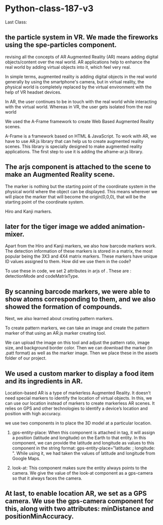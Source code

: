 # Python-class-187-v3

Last Class:

 the particle system in VR.
We made the fireworks using the spe-particles component.
--------------------------------------------------------------------------------------------------
revising all the concepts of AR 
Augmented Reality (AR) means adding digital objects/content over the real world. AR applications help to enhance the real world by adding virtual objects into it, which feel very real.

In simple terms, augmented reality is adding digital objects in the real world generally by using the smartphone's camera, but in virtual reality, the physical world is completely replaced by the virtual environment with the help of VR headset devices. 

In AR, the user continues to be in touch with the real world while interacting with the virtual world. Whereas in VR, the user gets isolated from the real world

We used the A-Frame framework to create Web Based Augmented Reality scenes.

A-Frame is a framework based on HTML & JavaScript. To work with AR, we have to use AR.js library that can help us to create augmented reality scenes.
This library is specially designed to make augmented reality applications. The first step to use it is adding the aframe-ar.js library.

The arjs component is attached to the scene to make an Augmented Reality scene. 
--------------------------------------------------------------------------------------------------
The marker is nothing but the starting point of the coordinate system in the physical world where the object can be displayed. This means wherever we will place the marker that will become the origin(0,0,0), that will be the starting point of the coordinate system.

Hiro and Kanji markers.

later for the tiger image we added animation-mixer.
--------------------------------------------------------------------------------------------------
Apart from the Hiro and Kanji markers, we also how barcode markers work. The detection information of these markers is stored in a matrix, the most popular being the 3X3 and 4X4 matrix markers. These markers have unique ID values assigned to them. How did we use them in the code?

To use these in code, we set 2 attributes in arjs of . These are : detectionMode and codeMatrixType. 

By scanning barcode markers, we were able to show atoms corresponding to them, and we also showed the formation of compounds.
--------------------------------------------------------------------------------------------------
Next, we also learned about creating pattern markers.

To create pattern markers, we can take an image and create the pattern marker of that using an AR.js marker creating tool.

We can upload the image on this tool and adjust the pattern ratio, image size, and background border color. Then we can download the marker (in .patt format) as well as the marker image. Then we place these in the assets folder of our project.

We used a custom marker to display a food item and its ingredients in AR.
--------------------------------------------------------------------------------------------------
Location-based AR is a type of markerless Augmented Reality. It doesn’t need special markers to identify the location of virtual objects. In this, we can use our location instead of markers to create markerless AR scenes. It relies on GPS and other technologies to identify a device’s location and position with high accuracy.

we use two components in  to place the 3D model at a particular location. 

1. gps-entity-place: When this component is attached in  tag, it will assign a position (latitude and longitude) on the Earth to that entity.
In this component, we can provide the latitude and longitude as values to this component in the string format: gps-entity-place="latitude: ; longitude: ".
While using it, we had taken the values of latitude and longitude from Google Maps.

2. look-at: This component makes sure the entity always points to the camera. We give the value of the look-at component as a gps-camera so that it always faces the camera.

At last, to enable location AR, we set  as a GPS camera. We use the gps-camera component for this, along with two attributes: minDistance and positionMinAccuracy.
---------------------------------------------------------------------------------------------------
